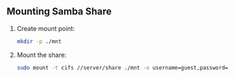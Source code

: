 ## Mounting Samba Share
1. Create mount point:
   ```bash
   mkdir -p ./mnt
   ```
2. Mount the share:
   ```bash
   sudo mount -t cifs //server/share ./mnt -o username=guest,password=
   ``` 